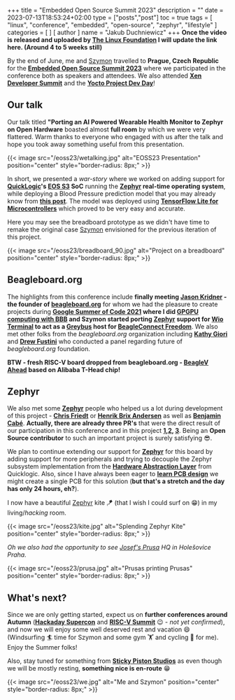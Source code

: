 +++
title = "Embedded Open Source Summit 2023"
description = ""
date = 2023-07-13T18:53:24+02:00
type = ["posts","post"]
toc = true
tags = [
"linux",
"conference",
"embedded",
"open-source",
"zephyr",
"lifestyle"
]
categories = [
]
[ author ]
  name = "Jakub Duchniewicz"
+++
**Once the video is released and uploaded by [The Linux Foundation] I will update the link here. (Around 4 to 5 weeks still)**

By the end of June, me and [Szymon] travelled to **Prague, Czech Republic** for the **[Embedded Open Source Summit 2023]** where we participated in the conference both as speakers and attendees. We also attended **[Xen Developer Summit]** and the **[Yocto Project Dev Day]**!

## Our talk

Our talk titled **"Porting an AI Powered Wearable Health Monitor to Zephyr on Open Hardware** boasted almost **full room** by which we were very flattered. Warm thanks to everyone who engaged with us after the talk and hope you took away something useful from this presentation. 

{{< image src="/eoss23/wetalking.jpg" alt="EOSS23 Presentation" position="center" style="border-radius: 8px;" >}}

In short, we presented a *war-story* where we worked on adding support for **[QuickLogic]'s [EOS S3] SoC** running the **[Zephyr] real-time operating system**, while deploying a Blood Pressure prediction model that you may already know from **[this post]**. The model was deployed using **[TensorFlow Lite for Microcontrollers]** which proved to be very easy and accurate.

Here you may see the breadboard prototype as we didn't have time to remake the original case [Szymon] envisioned for the previous iteration of this project.

{{< image src="/eoss23/breadboard_90.jpg" alt="Project on a breadboard" position="center" style="border-radius: 8px;" >}}

## Beagleboard.org

The highlights from this conference include **finally meeting [Jason Kridner] - the founder of [beagleboard.org]** for whom we had the pleasure to create projects during **[Google Summer of Code 2021] where I did [GPGPU computing with BBB] and Szymon started porting [Zephyr] support for [Wio Terminal] to act as a [Greybus] host for [BeagleConnect Freedom]**. We also met other folks from the *beagleboard.org* organization including **[Kathy Giori]** and **[Drew Fustini]** who conducted a panel regarding future of *beagleboard.org* foundation.

**BTW - fresh RISC-V board dropped from beagleboard.org - [BeagleV Ahead] based on Alibaba T-Head chip!**

## Zephyr

We also met some **[Zephyr]** people who helped us a lot during development of this project - **[Chris Friedt]** or **[Henrik Brix Andersen]** as well as **[Benjamin Cabé]**. **Actually, there are already three PR's** that were the direct result of our participation in this conference and in this project **[1],[2], [3]**. Being an **Open Source contributor** to such an important project is surely satisfying :sunglasses:.

We plan to continue extending our support for **[Zephyr]** for this board by adding support for more peripherals and trying to decouple the Zephyr subsystem implementation from the **[Hardware Abstraction Layer]** from Quicklogic. Also, since I have always been eager to **[learn PCB design]** we might create a single PCB for this solution (**but that's a stretch and the day has only 24 hours, eh?**).

I now have a beautiful [Zephyr] kite :kite: (that I wish I could surf on :grin:) in my living/*hacking* room. 

{{< image src="/eoss23/kite.jpg" alt="Splending Zephyr Kite" position="center" style="border-radius: 8px;" >}}

*Oh we also had the opportunity to see [Josef's Prusa] HQ in Holešovice Praha.*

{{< image src="/eoss23/prusa.jpg" alt="Prusas printing Prusas" position="center" style="border-radius: 8px;" >}}

## What's next?

Since we are only getting started, expect us on **further conferences around Autumn** (**[Hackaday Supercon]** and **[RISC-V Summit]** :wink: - *not yet confirmed*), and now we will enjoy some well deserved rest and vacation :smile: (Windsurfing :surfer: time for Szymon and some gym :weight_lifting: and cycling :bicyclist: for me). Enjoy the Summer folks!

Also, stay tuned for something from **[Sticky Piston Studios]** as even though we will be mostly resting, **something nice is en-route** :grin:

{{< image src="/eoss23/we.jpg" alt="Me and Szymon" position="center" style="border-radius: 8px;" >}}

[The Linux Foundation]: https://www.linuxfoundation.org/
[Szymon]: https://github.com/Willmish
[Embedded Open Source Summit 2023]: https://sched.co/1LcM4
[Sticky Piston Studios]: https://github.com/Sticky-Piston-Studios
[QuickLogic]: https://www.quicklogic.com/
[EOS S3]: https://www.quicklogic.com/products/soc/eos-s3-microcontroller/
[this post]: https://jduchniewicz.com/posts/2021/05/bibop-1-intro-and-machine-learning/
[TensorFlow Lite for Microcontrollers]: https://www.tensorflow.org/lite/microcontrollers
[Zephyr]: https://github.com/zephyrproject-rtos/zephyr
[beagleboard.org]: https://beagleboard.org/
[Jason Kridner]: https://github.com/jadonk 
[Google Summer of Code 2021]: https://summerofcode.withgoogle.com/
[GPGPU computing with BBB]: https://github.com/JDuchniewicz/GPGPU-with-GLES
[Greybus]: https://docs.beagleboard.org/latest/boards/beagleconnect/freedom/demos-and-tutorials/using-greybus.html
[Kathy Giori]: https://microblocks.fun/
[Drew Fustini]: https://mastodon.social/@pdp7
[Wio Terminal]: https://www.seeedstudio.com/Wio-Terminal-p-4509.html
[BeagleConnect Freedom]: https://docs.beagleboard.org/latest/boards/beagleconnect/freedom/index.html
[Chris Friedt]: https://github.com/cfriedt
[Henrik Brix Andersen]: https://github.com/henrikbrixandersen
[Benjamin Cabé]: https://github.com/kartben
[Hardware Abstraction Layer]: https://github.com/zephyrproject-rtos/hal_quicklogic
[1]: https://github.com/zephyrproject-rtos/zephyr/pull/59905
[2]: https://github.com/zephyrproject-rtos/zephyr/pull/60185
[3]: https://github.com/zephyrproject-rtos/hal_quicklogic/pull/4

[Hackaday Supercon]: https://hackaday.com/2023/05/10/supercon-2023-is-on-we-want-you/
[RISC-V Summit]: https://riscv.org/event/risc-v-summit-2023/
[learn PCB design]: https://www.youtube.com/watch?v=BVhWh3AsXQs&list=PLy2022BX6EspFAKBCgRuEuzapuz_4aJCn
[Josef's Prusa]: https://www.prusa3d.com/

[Xen Developer Summit]: https://events.linuxfoundation.org/xen-project-summit/
[Yocto Project Dev Day]: https://www.yoctoproject.org/
[BeagleV Ahead]: https://beagleboard.org/beaglev-ahead
